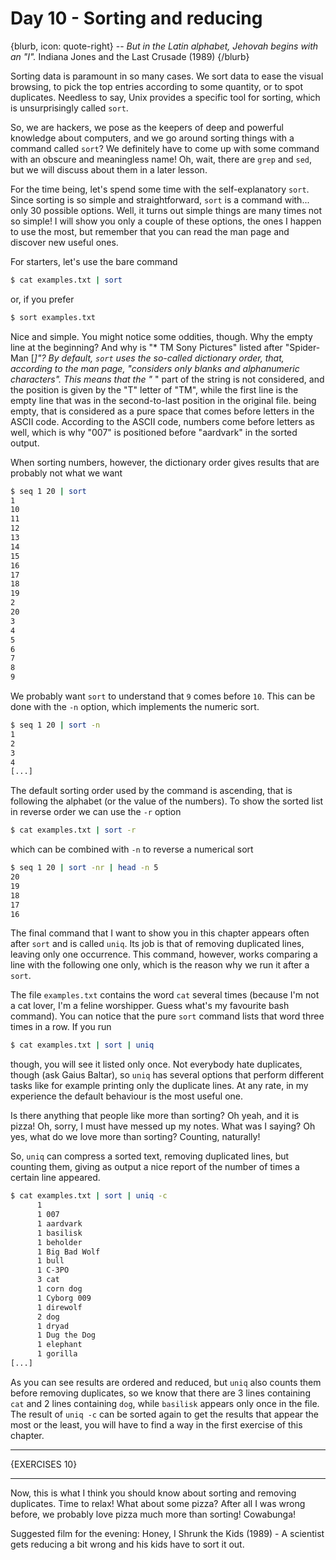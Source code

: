 # Day 10 - Sorting and reducing

{blurb, icon: quote-right}
-- _But in the Latin alphabet, Jehovah begins with an "I"._
Indiana Jones and the Last Crusade (1989)
{/blurb}

Sorting data is paramount in so many cases. We sort data to ease the visual browsing, to pick the top entries according to some quantity, or to spot duplicates. Needless to say, Unix provides a specific tool for sorting, which is unsurprisingly called `sort`.

So, we are hackers, we pose as the keepers of deep and powerful knowledge about computers, and we go around sorting things with a command called `sort`? We definitely have to come up with some command with an obscure and meaningless name! Oh, wait, there are `grep` and `sed`, but we will discuss about them in a later lesson.

For the time being, let's spend some time with the self-explanatory `sort`. Since sorting is so simple and straightforward, `sort` is a command with... only 30 possible options. Well, it turns out simple things are many times not so simple! I will show you only a couple of these options, the ones I happen to use the most, but remember that you can read the man page and discover new useful ones.

For starters, let's use the bare command

``` sh
$ cat examples.txt | sort
```

or, if you prefer

``` sh
$ sort examples.txt
```

Nice and simple. You might notice some oddities, though. Why the empty line at the beginning? And why is "* TM Sony Pictures" listed after "Spider-Man [*]"? By default, `sort` uses the so-called _dictionary order_, that, according to the man page, "considers only blanks and alphanumeric characters". This means that the "* " part of the string is not considered, and the position is given by the "T" letter of "TM", while the first line is the empty line that was in the second-to-last position in the original file. being empty, that is considered as a pure space that comes before letters in the ASCII code. According to the ASCII code, numbers come before letters as well, which is why "007" is positioned before "aardvark" in the sorted output.

When sorting numbers, however, the dictionary order gives results that are probably not what we want

``` sh
$ seq 1 20 | sort
1
10
11
12
13
14
15
16
17
18
19
2
20
3
4
5
6
7
8
9
```

We probably want `sort` to understand that `9` comes before `10`. This can be done with the `-n` option, which implements the numeric sort.

``` sh
$ seq 1 20 | sort -n
1
2
3
4
[...]
```

The default sorting order used by the command is ascending, that is following the alphabet (or the value of the numbers). To show the sorted list in reverse order we can use the `-r` option

``` sh
$ cat examples.txt | sort -r
```

which can be combined with `-n` to reverse a numerical sort

``` sh
$ seq 1 20 | sort -nr | head -n 5
20
19
18
17
16
```

The final command that I want to show you in this chapter appears often after `sort` and is called `uniq`. Its job is that of removing duplicated lines, leaving only one occurrence. This command, however, works comparing a line with the following one only, which is the reason why we run it after a `sort`.

The file `examples.txt` contains the word `cat` several times (because I'm not a cat lover, I'm a feline worshipper. Guess what's my favourite bash command). You can notice that the pure `sort` command lists that word three times in a row. If you run

``` sh
$ cat examples.txt | sort | uniq
```

though, you will see it listed only once. Not everybody hate duplicates, though (ask Gaius Baltar), so `uniq` has several options that perform different tasks like for example printing only the duplicate lines. At any rate, in my experience the default behaviour is the most useful one.

Is there anything that people like more than sorting? Oh yeah, and it is pizza! Oh, sorry, I must have messed up my notes. What was I saying? Oh yes, what do we love more than sorting? Counting, naturally!

So, `uniq` can compress a sorted text, removing duplicated lines, but counting them, giving as output a nice report of the number of times a certain line appeared.

``` sh
$ cat examples.txt | sort | uniq -c
      1 
      1 007
      1 aardvark
      1 basilisk
      1 beholder
      1 Big Bad Wolf
      1 bull
      1 C-3PO
      3 cat
      1 corn dog
      1 Cyborg 009
      1 direwolf
      2 dog
      1 dryad
      1 Dug the Dog
      1 elephant
      1 gorilla
[...]
```

As you can see results are ordered and reduced, but `uniq` also counts them before removing duplicates, so we know that there are 3 lines containing `cat` and 2 lines containing `dog`, while `basilisk` appears only once in the file. The result of `uniq -c` can be sorted again to get the results that appear the most or the least, you will have to find a way in the first exercise of this chapter.

* * *

{EXERCISES 10}

* * *

Now, this is what I think you should know about sorting and removing duplicates. Time to relax! What about some pizza? After all I was wrong before, we probably love pizza much more than sorting! Cowabunga!

Suggested film for the evening: Honey, I Shrunk the Kids (1989) - A scientist gets reducing a bit wrong and his kids have to sort it out.